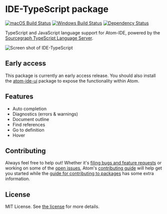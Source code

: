 # IDE-TypeScript package
[![macOS Build Status](https://travis-ci.org/atom/ide-typescript.svg?branch=master)](https://travis-ci.org/atom/ide-typescript) [![Windows Build Status](https://ci.appveyor.com/api/projects/status/o1csvdbqau6m7awm?svg=true)](https://ci.appveyor.com/project/Atom/ide-typescript/branch/master) [![Dependency Status](https://david-dm.org/atom/ide-typescript.svg)](https://david-dm.org/atom/ide-typescript)

TypeScript and JavaScript language support for Atom-IDE, powered by the [Sourcegraph TypeScript Language Server](https://github.com/sourcegraph/javascript-typescript-langserver).

![Screen shot of IDE-TypeScript](https://user-images.githubusercontent.com/118951/30306800-37e3c506-972f-11e7-805c-ba5a45a6bc3c.png)

## Early access

This package is currently an early access release.  You should also install the [atom-ide-ui](https://atom.io/packages/atom-ide-ui) package to expose the functionality within Atom.

## Features

* Auto completion
* Diagnostics (errors & warnings)
* Document outline
* Find references
* Go to definition
* Hover

## Contributing
Always feel free to help out!  Whether it's [filing bugs and feature requests](https://github.com/atom/languageserver-typescript/issues/new) or working on some of the [open issues](https://github.com/atom/languageserver-typescript/issues), Atom's [contributing guide](https://github.com/atom/atom/blob/master/CONTRIBUTING.md) will help get you started while the [guide for contributing to packages](https://github.com/atom/atom/blob/master/docs/contributing-to-packages.md) has some extra information.

## License
MIT License.  See [the license](LICENSE.md) for more details.
